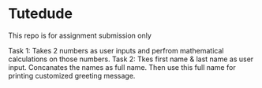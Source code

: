 # Tutedude
This repo is for assignment submission only

Task 1: Takes 2 numbers as user inputs and perfrom mathematical calculations on those numbers.
Task 2: Tkes first name & last name as user input. Concanates the names as full name. Then use this full name for printing customized greeting message.
